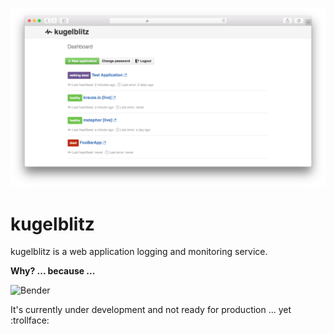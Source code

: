 ![Preview](kugelblitz.png)

kugelblitz
========

kugelblitz is a web application logging and monitoring service.

**Why? ... because ...**

![Bender](http://i.imgur.com/J0VXCAj.jpg)

It's currently under development and not ready for production ... yet :trollface:
